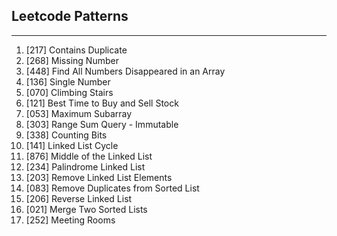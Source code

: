 ## Leetcode Patterns

---

1. [217] Contains Duplicate
2. [268] Missing Number
3. [448] Find All Numbers Disappeared in an Array
4. [136] Single Number
5. [070] Climbing Stairs
6. [121] Best Time to Buy and Sell Stock
7. [053] Maximum Subarray
8. [303] Range Sum Query - Immutable
9. [338] Counting Bits
10. [141] Linked List Cycle
11. [876] Middle of the Linked List
12. [234] Palindrome Linked List
13. [203] Remove Linked List Elements
14. [083] Remove Duplicates from Sorted List
15. [206] Reverse Linked List
16. [021] Merge Two Sorted Lists
17. [252] Meeting Rooms
